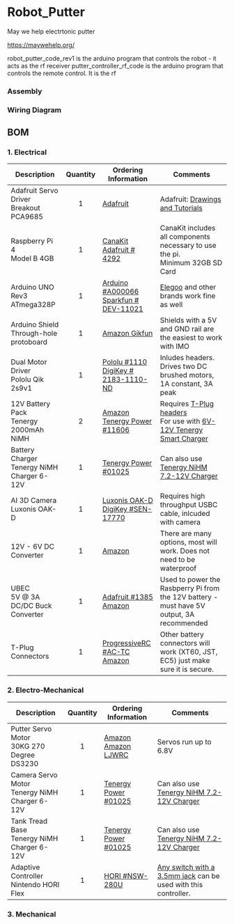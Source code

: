 # Robot_Putter
May we help electrtonic putter

https://maywehelp.org/ 

robot_putter_code_rev1 is the arduino program that controls the robot - it acts as the rf receiver
putter_controller_rf_code is the arduino program that controls the remote control. It is the rf 

### Assembly

### Wiring Diagram

## BOM

### 1. Electrical
| Description | Quantity | Ordering Information | Comments |  
| --- | :---: | --- | --- |
|Adafruit Servo Driver Breakout<br>PCA9685|1|[Adafruit](https://www.adafruit.com/product/815)|Adafruit: [Drawings and Tutorials](https://learn.adafruit.com/16-channel-pwm-servo-driver/downloads)|
|Raspberry Pi 4<br>Model B 4GB|1|[CanaKit](https://www.canakit.com/raspberry-pi-4-extreme-kit.html)<br>[Adafruit # 4292](https://www.adafruit.com/product/4292)|CanaKit includes all components necessary to use the pi.<br>Minimum 32GB SD Card|
|Arduino UNO<br>Rev3 ATmega328P|1|[Arduino #A000066](https://store-usa.arduino.cc/products/arduino-uno-rev3)<br>[Sparkfun # DEV-11021](https://www.sparkfun.com/products/11021)|[Elegoo](https://www.elegoo.com/products/elegoo-uno-r3-board) and other brands work fine as well|
|Arduino Shield<br>Through-hole protoboard|1|[Amazon Gikfun](https://www.amazon.com/Gikfun-Prototype-Shield-Arduino-Ek1038x3/dp/B00Q9YB7PI/ref=sr_1_4?keywords=Arduino+Shields&qid=1656536658&sr=8-4)|Shields with a 5V and GND rail are the easiest to work with IMO
|Dual Motor Driver<br>Pololu Qik 2s9v1|1|[Pololu #1110](https://www.pololu.com/product/1110)<br>[DigiKey # 2183-1110-ND](https://www.digikey.com/en/products/detail/pololu-corporation/1110/10450402)|Inludes headers. Drives two DC brushed motors, 1A constant, 3A peak
|12V Battery Pack<br>Tenergy 2000mAh NiMH|2|[Amazon](https://www.amazon.com/Tenergy-Capacity-Rechargeable-Replacement-Equipments/dp/B077Y9HNTF?th=1)<br>[Tenergy Power #11606](https://power.tenergy.com/tenergy-nimh-12v-2000mah-battery-pack-w-bare-leads/)|Requires [T-Plug headers](https://www.progressiverc.com/products/t-plug-connectors) <br>For use with [6V-12V Tenergy Smart Charger](https://power.tenergy.com/tenergy-smart-universal-charger-for-nimh-nicd-battery-packs-6v-12v-ul/)
|Battery Charger<br>Tenergy NiMH Charger 6-12V|1|[Tenergy Power #01025](https://power.tenergy.com/tenergy-smart-universal-charger-for-nimh-nicd-battery-packs-6v-12v-ul/)|Can also use [Tenergy NiHM 7.2-12V Charger](https://power.tenergy.com/tenergy-smart-universal-charger-for-nimh-nicd-battery-packs-7-2v-12v-ul/)
|AI 3D Camera<br>Luxonis OAK-D|1|[Luxonis OAK-D](https://shop.luxonis.com/products/oak-d)<br>[DigiKey #SEN-17770](https://www.digikey.in/en/products/detail/sparkfun-electronics/SEN-17770/13901888?s=N4IgjCBcoLQBxVAYygMwIYBsDOBTANCAPZQDa4ArAGwIC6AvvYQExkgDKAogHIxgDsggAwgGQA)|Requires high throughput USBC cable, inlcuded with camera
|12V - 6V DC Converter<br>|1|[Amazon](https://www.amazon.com/SMAKN%C2%AE-DC-DC-Converter-Supply-Waterproof/dp/B014ZQ6TFY)|There are many options, most will work. Does not need to be waterproof
|UBEC<br>5V @ 3A DC/DC Buck Converter|1|[Adafruit #1385](https://www.adafruit.com/product/1385)<br>[Amazon](https://www.amazon.com/DEVMO-3amp-6-0-25-2v-Adjustable-Products/dp/B0971H54FQ/ref=sr_1_11_sspa?keywords=bec&qid=1656535243&sr=8-11-spons&psc=1&spLa=ZW5jcnlwdGVkUXVhbGlmaWVyPUFLODkyWVZFNDQwUUQmZW5jcnlwdGVkSWQ9QTA3MTExMDdTSzRZT0ZKNDU1NUQmZW5jcnlwdGVkQWRJZD1BMDk3ODYxMjI2SUtSNktVS1NOT00md2lkZ2V0TmFtZT1zcF9tdGYmYWN0aW9uPWNsaWNrUmVkaXJlY3QmZG9Ob3RMb2dDbGljaz10cnVl)|Used to power the Rasbperry Pi from the 12V battery - must have 5V output, 3A recommended
|T-Plug Connectors<br>|1|[ProgressiveRC #AC-TC](https://www.progressiverc.com/products/t-plug-connectors)<br>[Amazon](https://www.amazon.com/Hobbypark-T-Plug-Connectors-Battery-Electric/dp/B01C8NWJ78)|Other battery connectors will work (XT60, JST, EC5) just make sure it is secure. 


### 2. Electro-Mechanical 
| Description | Quantity | Ordering Information | Comments |  
| --- | :---: | --- | --- |
|Putter Servo Motor<br>30KG 270 Degree DS3230|1|[Amazon](https://www.amazon.com/DS3230-30KG-Degree-Digital-Servo/dp/B07VN6F179)<br> [Amazon LJWRC](https://www.amazon.com/LJWRC-DS3230MG-Waterproof-Digital-Degree/dp/B088KJGM4C/ref=asc_df_B088KJGM4C/?tag=hyprod-20&linkCode=df0&hvadid=459700934310&hvpos=&hvnetw=g&hvrand=3437522193926334510&hvpone=&hvptwo=&hvqmt=&hvdev=c&hvdvcmdl=&hvlocint=&hvlocphy=9014901&hvtargid=pla-944719555418&psc=1)|Servos run up to 6.8V
|Camera Servo Motor<br>Tenergy NiMH Charger 6-12V|1|[Tenergy Power #01025](https://power.tenergy.com/tenergy-smart-universal-charger-for-nimh-nicd-battery-packs-6v-12v-ul/)|Can also use [Tenergy NiHM 7.2-12V Charger](https://power.tenergy.com/tenergy-smart-universal-charger-for-nimh-nicd-battery-packs-7-2v-12v-ul/)
|Tank Tread Base<br>Tenergy NiMH Charger 6-12V|1|[Tenergy Power #01025](https://power.tenergy.com/tenergy-smart-universal-charger-for-nimh-nicd-battery-packs-6v-12v-ul/)|Can also use [Tenergy NiHM 7.2-12V Charger](https://power.tenergy.com/tenergy-smart-universal-charger-for-nimh-nicd-battery-packs-7-2v-12v-ul/)
|Adaptive Controller<br>Nintendo HORI Flex|1|[HORI #NSW-280U](https://stores.horiusa.com/flex-controller-for-nintendo-switch/?showHidden=true)|[Any switch with a 3.5mm jack](https://www.ablenetinc.com/switches/all-switches/) can be used with this controller. 

### 3. Mechanical
